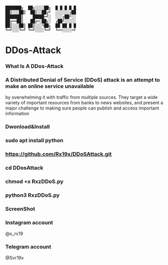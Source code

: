     ███████╗  ██╗░░░░██╗  █ █ █ █ █                                        
    ██║░░░██║  ██║░░██╔╝  ░░░░░░╔██                                
    ███████║    █████═╝░  ░░░╔██╝░░
    ██╔══██║   ██╔═░██╗░  ╔██╝░░░░░
    ██║░░░██║ ██║░░░╚██╗  ██ ██ █ █
    ╚═╝░░░╚═╝ ╚═╝░░░░╚═╝  ╚══░░░░═╝
                              

# DDos-Attack 
### What Is A DDos-Attack

### A Distributed Denial of Service (DDoS) attack is an attempt to make an online service unavailable 
by overwhelming it with traffic from multiple sources. They target a wide variety of important resources
from banks to news websites, and present a major challenge to making sure people can publish and access important information

### Dwonload&Install

### sudo apt install python

### https://github.com/Rx19x/DDoSAttack.git

### cd DDosAttack

### chmod +x RxzDDoS.py

### python3 RxzDDoS.py

### ScreenShot 


### Instagram account 

 @x_rx19

### Telegram account

 @Svr19x

